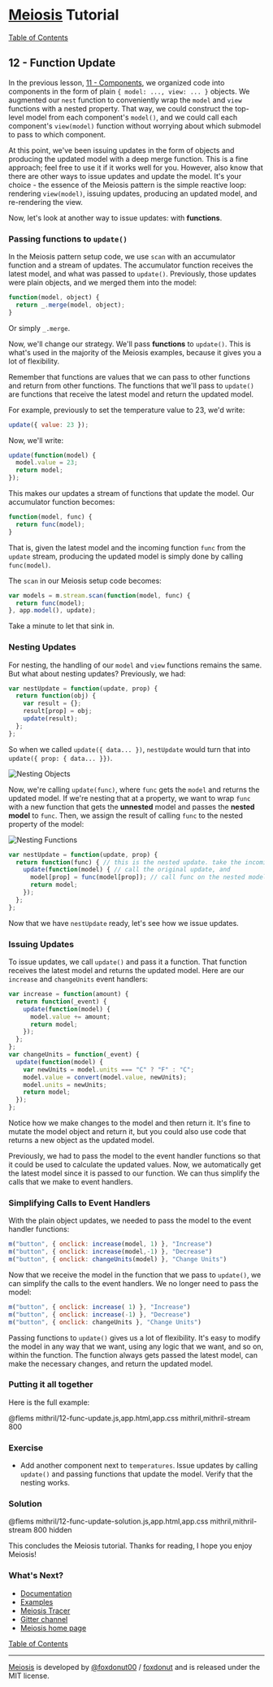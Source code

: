 # [Meiosis](https://meiosis.js.org) Tutorial

[Table of Contents](toc.html)

## 12 - Function Update

In the previous lesson, [11 - Components](11-components-mithril.html), we organized code into
components in the form of plain `{ model: ..., view: ... }` objects. We augmented our `nest`
function to conveniently wrap the `model` and `view` functions with a nested property. That way,
we could construct the top-level model from each component's `model()`, and we could call each
component's `view(model)` function without worrying about which submodel to pass to which
component.

At this point, we've been issuing updates in the form of objects and producing the updated model
with a deep merge function. This is a fine approach; feel free to use it if it works well for
you. However, also know that there are other ways to issue updates and update the model. It's
your choice - the essence of the Meiosis pattern is the simple reactive loop: rendering
`view(model)`, issuing updates, producing an updated model, and re-rendering the view.

Now, let's look at another way to issue updates: with **functions**.

### Passing functions to `update()`

In the Meiosis pattern setup code, we use `scan` with an accumulator function and a stream of
updates. The accumulator function receives the latest model, and what was passed to `update()`.
Previously, those updates were plain objects, and we merged them into the model:

```js
function(model, object) {
  return _.merge(model, object);
}
```

Or simply `_.merge`.

Now, we'll change our strategy. We'll pass **functions** to `update()`. This is what's used in
the majority of the Meiosis examples, because it gives you a lot of flexibility.

Remember that functions are values that we can pass to other functions and return from other
functions. The functions that we'll pass to `update()` are functions that receive the latest
model and return the updated model.

For example, previously to set the temperature value to 23, we'd write:

```js
update({ value: 23 });
```

Now, we'll write:

```js
update(function(model) {
  model.value = 23;
  return model;
});
```

This makes our updates a stream of functions that update the model. Our accumulator function
becomes:

```js
function(model, func) {
  return func(model);
}
```

That is, given the latest model and the incoming function `func` from the `update` stream,
producing the updated model is simply done by calling `func(model)`.

The `scan` in our Meiosis setup code becomes:

```js
var models = m.stream.scan(function(model, func) {
  return func(model);
}, app.model(), update);
```

Take a minute to let that sink in.

### Nesting Updates

For nesting, the handling of our `model` and `view` functions remains the same. But what about
nesting updates? Previously, we had:

```js
var nestUpdate = function(update, prop) {
  return function(obj) {
    var result = {};
    result[prop] = obj;
    update(result);
  };
};
```

So when we called `update({ data... })`, `nestUpdate` would turn that into
`update({ prop: { data... }})`.

![Nesting Objects](12-func-update-01.svg)

Now, we're calling `update(func)`, where `func` gets the `model` and returns the updated model.
If we're nesting that at a property, we want to wrap `func` with a new function that gets the
__unnested__ model and passes the __nested model__ to `func`. Then, we assign the result of
calling `func` to the nested property of the model:

![Nesting Functions](12-func-update-02.svg)

```js
var nestUpdate = function(update, prop) {
  return function(func) { // this is the nested update. take the incoming func, and
    update(function(model) { // call the original update, and
      model[prop] = func(model[prop]); // call func on the nested model
      return model;
    });
  };
};
```

Now that we have `nestUpdate` ready, let's see how we issue updates.

### Issuing Updates

To issue updates, we call `update()` and pass it a function. That function receives the latest
model and returns the updated model. Here are our `increase` and `changeUnits` event handlers:

```js
var increase = function(amount) {
  return function(_event) {
    update(function(model) {
      model.value += amount;
      return model;
    });
  };
};
var changeUnits = function(_event) {
  update(function(model) {
    var newUnits = model.units === "C" ? "F" : "C";
    model.value = convert(model.value, newUnits);
    model.units = newUnits;
    return model;
  });
};
```

Notice how we make changes to the model and then return it. It's fine to mutate the model object
and return it, but you could also use code that returns a new object as the updated model.

Previously, we had to pass the model to the event handler functions so that it could be used to
calculate the updated values. Now, we automatically get the latest model since it is passed to our
function. We can thus simplify the calls that we make to event handlers.

### Simplifying Calls to Event Handlers

With the plain object updates, we needed to pass the model to the event handler functions:

```js
m("button", { onclick: increase(model, 1) }, "Increase")
m("button", { onclick: increase(model,-1) }, "Decrease")
m("button", { onclick: changeUnits(model) }, "Change Units")
```

Now that we receive the model in the function that we pass to `update()`, we can simplify the
calls to the event handlers. We no longer need to pass the model:

```js
m("button", { onclick: increase( 1) }, "Increase")
m("button", { onclick: increase(-1) }, "Decrease")
m("button", { onclick: changeUnits }, "Change Units")
```

Passing functions to `update()` gives us a lot of flexibility. It's easy to modify the model in
any way that we want, using any logic that we want, and so on, within the function. The function
always gets passed the latest model, can make the necessary changes, and return the updated model.

### Putting it all together

Here is the full example:

@flems mithril/12-func-update.js,app.html,app.css mithril,mithril-stream 800

### Exercise

- Add another component next to `temperatures`. Issue updates by calling `update()` and passing
functions that update the model. Verify that the nesting works.

### Solution

@flems mithril/12-func-update-solution.js,app.html,app.css mithril,mithril-stream 800 hidden

This concludes the Meiosis tutorial. Thanks for reading, I hope you enjoy Meiosis!

### What's Next?

- [Documentation](https://meiosis.js.org/docs/toc.html)
- [Examples](https://meiosis.js.org/examples.html)
- [Meiosis Tracer](https://meiosis.js.org/tracer)
- [Gitter channel](https://gitter.im/foxdonut/meiosis)
- [Meiosis home page](https://meiosis.js.org)

[Table of Contents](toc.html)

-----

[Meiosis](https://meiosis.js.org) is developed by [@foxdonut00](http://twitter.com/foxdonut00) / [foxdonut](https://github.com/foxdonut) and is released under the MIT license.
